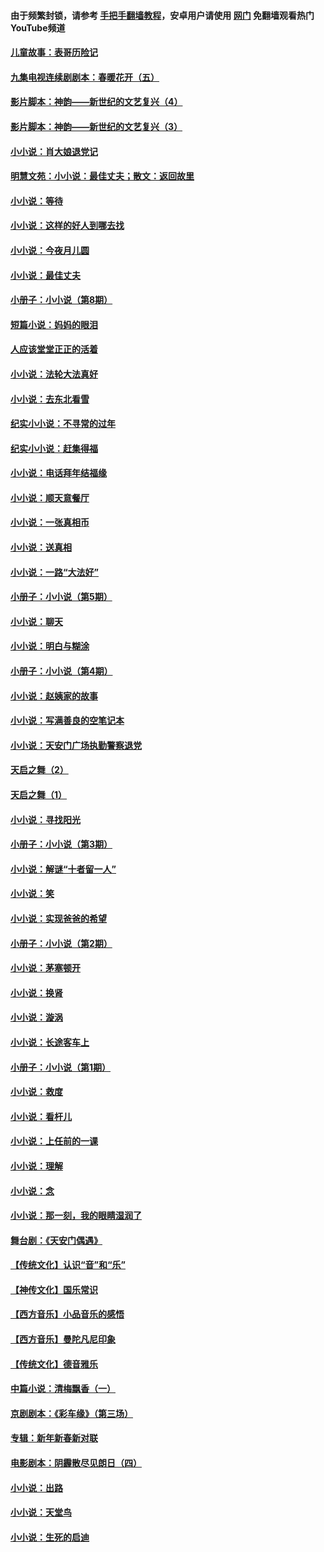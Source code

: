 #### 由于频繁封锁，请参考 [手把手翻墙教程](https://github.com/gfw-breaker/guides/wiki/)，安卓用户请使用 [网门](https://github.com/gfw-breaker/nogfw/blob/master/dl.md?t=05140600) 免翻墙观看热门YouTube频道 

#### [儿童故事：表哥历险记](../pages/328/383535.md?t=05140600) 

#### [九集电视连续剧剧本：春暖花开（五）](../pages/328/275919.md?t=05140600) 

#### [影片脚本：神韵——新世纪的文艺复兴（4）](../pages/328/266089.md?t=05140600) 

#### [影片脚本：神韵——新世纪的文艺复兴（3）](../pages/328/266087.md?t=05140600) 

#### [小小说：肖大娘退党记](../pages/328/239807.md?t=05140600) 

#### [明慧文苑：小小说：最佳丈夫；散文：返回故里](../pages/328/3439.md?t=05140600) 

#### [小小说：等待](../pages/328/223927.md?t=05140600) 

#### [小小说：这样的好人到哪去找](../pages/328/209396.md?t=05140600) 

#### [小小说：今夜月儿圆](../pages/328/193588.md?t=05140600) 

#### [小小说：最佳丈夫](../pages/328/190938.md?t=05140600) 

#### [小册子：小小说（第8期）](../pages/328/188202.md?t=05140600) 

#### [短篇小说：妈妈的眼泪](../pages/328/187712.md?t=05140600) 

#### [人应该堂堂正正的活着](../pages/328/182430.md?t=05140600) 

#### [小小说：法轮大法真好](../pages/328/174669.md?t=05140600) 

#### [小小说：去东北看雪](../pages/328/173882.md?t=05140600) 

#### [纪实小小说：不寻常的过年](../pages/328/173187.md?t=05140600) 

#### [纪实小小说：赶集得福](../pages/328/172652.md?t=05140600) 

#### [小小说：电话拜年结福缘](../pages/328/172533.md?t=05140600) 

#### [小小说：顺天意餐厅](../pages/328/170182.md?t=05140600) 

#### [小小说：一张真相币](../pages/328/169410.md?t=05140600) 

#### [小小说：送真相](../pages/328/166713.md?t=05140600) 

#### [小小说：一路“大法好”](../pages/328/162016.md?t=05140600) 

#### [小册子：小小说（第5期）](../pages/328/161131.md?t=05140600) 

#### [小小说：聊天](../pages/328/159640.md?t=05140600) 

#### [小小说：明白与糊涂](../pages/328/158101.md?t=05140600) 

#### [小册子：小小说（第4期）](../pages/328/158006.md?t=05140600) 

#### [小小说：赵姨家的故事](../pages/328/157843.md?t=05140600) 

#### [小小说：写满善良的空笔记本](../pages/328/157382.md?t=05140600) 

#### [小小说：天安门广场执勤警察退党](../pages/328/156982.md?t=05140600) 

#### [天启之舞（2）](../pages/328/153440.md?t=05140600) 

#### [天启之舞（1）](../pages/328/153439.md?t=05140600) 

#### [小小说：寻找阳光](../pages/328/153065.md?t=05140600) 

#### [小册子：小小说（第3期）](../pages/328/151715.md?t=05140600) 

#### [小小说：解谜“十者留一人”](../pages/328/148967.md?t=05140600) 

#### [小小说：笑](../pages/328/148905.md?t=05140600) 

#### [小小说：实现爸爸的希望](../pages/328/148096.md?t=05140600) 

#### [小册子：小小说（第2期）](../pages/328/147214.md?t=05140600) 

#### [小小说：茅塞顿开](../pages/328/147030.md?t=05140600) 

#### [小小说：换肾](../pages/328/146770.md?t=05140600) 

#### [小小说：漩涡](../pages/328/146683.md?t=05140600) 

#### [小小说：长途客车上](../pages/328/145076.md?t=05140600) 

#### [小册子：小小说（第1期）](../pages/328/143963.md?t=05140600) 

#### [小小说：救度](../pages/328/143927.md?t=05140600) 

#### [小小说：看杆儿](../pages/328/142137.md?t=05140600) 

#### [小小说：上任前的一课](../pages/328/140808.md?t=05140600) 

#### [小小说：理解](../pages/328/140476.md?t=05140600) 

#### [小小说：念](../pages/328/139513.md?t=05140600) 

#### [小小说：那一刻，我的眼睛湿润了](../pages/328/138476.md?t=05140600) 

#### [舞台剧：《天安门偶遇》](../pages/328/117155.md?t=05140600) 

#### [【传统文化】认识“音”和“乐”](../pages/328/108667.md?t=05140600) 

#### [【神传文化】国乐常识](../pages/328/104225.md?t=05140600) 

#### [【西方音乐】小品音乐的感悟](../pages/328/102924.md?t=05140600) 

#### [【西方音乐】曼陀凡尼印象](../pages/328/102922.md?t=05140600) 

#### [【传统文化】德音雅乐](../pages/328/102923.md?t=05140600) 

#### [中篇小说：清梅飘香（一）](../pages/328/101058.md?t=05140600) 

#### [京剧剧本：《彩车缘》（第三场）](../pages/328/96434.md?t=05140600) 

#### [专辑：新年新春新对联](../pages/328/94991.md?t=05140600) 

#### [电影剧本：阴霾散尽见朗日（四）](../pages/328/87081.md?t=05140600) 

#### [小小说：出路](../pages/328/84848.md?t=05140600) 

#### [小小说：天堂鸟](../pages/328/83084.md?t=05140600) 

#### [小小说：生死的启迪](../pages/328/70977.md?t=05140600) 

